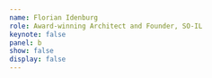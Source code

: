 ```yaml
---
name: Florian Idenburg
role: Award-winning Architect and Founder, SO-IL
keynote: false
panel: b
show: false
display: false
---
```

